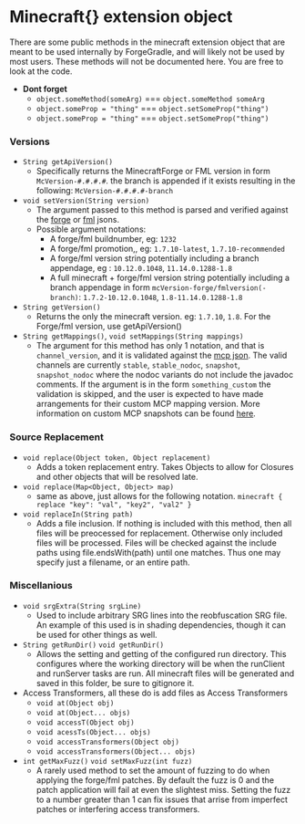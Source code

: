 # Minecraft{} extension object

There are some public methods in the minecraft extension object that are meant to be used internally by ForgeGradle, and will likely not be used by most users. These methods will not be documented here. You are free to look at the code.

- **Dont forget**
    - `object.someMethod(someArg)` === `object.someMethod someArg`
    - `object.someProp = "thing"` === `object.setSomeProp("thing")`
    - `object.someProp = "thing"` === `object.setSomeProp("thing")`

### Versions
- `String getApiVersion()`
    - Specifically returns the MinecraftForge or FML version in form `McVersion-#.#.#.#`. the branch is appended if it exists resulting in the following: `McVersion-#.#.#.#-branch`
- `void setVersion(String version)`
    - The argument passed to this method is parsed and verified against the [forge](http://files.minecraftforge.net/maven/net/minecraftforge/forge/json) or [fml](http://files.minecraftforge.net/maven/net/minecraftforge/fml/json) jsons.
    - Possible argument notations:
        - A forge/fml buildnumber, eg: `1232`
        - A forge/fml promotion,, eg: `1.7.10-latest`, `1.7.10-recommended`
        - A forge/fml version string potentially including a branch appendage, eg : `10.12.0.1048`, `11.14.0.1288-1.8`
        - A full minecraft + forge/fml version string potentially including a branch appendage in form `mcVersion-forge/fmlversion(-branch)`: `1.7.2-10.12.0.1048`, `1.8-11.14.0.1288-1.8`
- `String getVersion()`
    - Returns the only the minecraft version. eg: `1.7.10`, `1.8`. For the Forge/fml version, use getApiVersion()
- `String getMappings()`, `void setMappings(String mappings)`
    - The argument for this method has only 1 notation, and that is `channel_version`, and it is validated against the [mcp json](http://maven.minecraftforge.net/de/oceanlabs/mcp/versions.json). The valid channels are currently `stable`, `stable_nodoc`, `snapshot`, `snapshot_nodoc` where the nodoc variants do not include the javadoc comments. If the argument is in the form `something_custom` the validation is skipped, and the user is expected to have made arrangements for their custom MCP mapping version. More information on custom MCP snapshots can be found [here](https://gist.github.com/AbrarSyed/0d1f7ebea8767e264038).


### Source Replacement
- `void replace(Object token, Object replacement)`
    - Adds a token replacement entry. Takes Objects to allow for Closures and other objects that will be resolved late.
- `void replace(Map<Object, Object> map)`
    - same as above, just allows for the following notation. `minecraft { replace "key": "val", "key2", "val2" }`
- `void replaceIn(String path)`
    - Adds a file inclusion. If nothing is included with this method, then all files will be preocessed for replacement. Otherwise only included files will be processed. Files will be checked against the include paths using file.endsWith(path) until one matches. Thus one may specify just a filename, or an entire path.

### Miscellanious
- `void srgExtra(String srgLine)`
    - Used to include arbitrary SRG lines into the reobfuscation SRG file. An example of this used is in shading dependencies, though it can be used for other things as well.
- `String getRunDir()` `void getRunDir()`
    - Allows the setting and getting of the configured run directory. This configures where the working directory will be when the runClient and runServer tasks are run. All minecraft files will be generated and saved in this folder, be sure to gitignore it.
- Access Transformers, all these do is add files as Access Transformers
    - `void at(Object obj)`
    - `void at(Object... objs)`
    - `void accessT(Object obj)`
    - `void acessTs(Object... objs)`
    - `void accessTransformers(Object obj)`
    - `void accessTransformers(Object... objs)`
- `int getMaxFuzz()` `void setMaxFuzz(int fuzz)`
    - A rarely used method to set the amount of fuzzing to do when applying the forge/fml patches. By default the fuzz is 0 and the patch application will fail at even the slightest miss. Setting the fuzz to a number greater than 1 can fix issues that arrise from imperfect patches or interfering access transformers.
